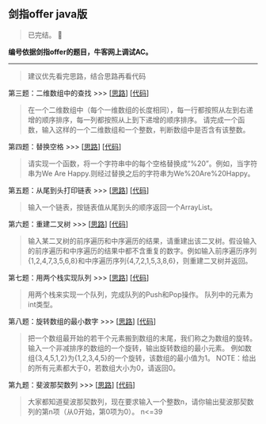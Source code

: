 ## 剑指offer java版
> 已完结。 :memo:

**编号依据剑指offer的题目，牛客网上调试AC。**

---
> 建议优先看完思路，结合思路再看代码


第三题：二维数组中的查找 >>> [[思路](https://github.com/YZcxy/sword_refers_to_offer_java/issues/1)] [[代码](https://github.com/YZcxy/sword_refers_to_offer_java/blob/master/src/No3.java)]     
> 在一个二维数组中（每个一维数组的长度相同），每一行都按照从左到右递增的顺序排序，每一列都按照从上到下递增的顺序排序。
  请完成一个函数，输入这样的一个二维数组和一个整数，判断数组中是否含有该整数。
 

第四题：替换空格 >>> [[思路](https://github.com/YZcxy/sword_refers_to_offer_java/issues/2)] [[代码](https://github.com/YZcxy/sword_refers_to_offer_java/blob/master/src/No4.java)]     
> 请实现一个函数，将一个字符串中的每个空格替换成“%20”。例如，当字符串为We Are Happy.则经过替换之后的字符串为We%20Are%20Happy。

第五题：从尾到头打印链表 >>> [[思路](https://github.com/YZcxy/sword_refers_to_offer_java/issues/3)] [[代码](https://github.com/YZcxy/sword_refers_to_offer_java/blob/master/src/No5.java)]     
> 输入一个链表，按链表值从尾到头的顺序返回一个ArrayList。

第六题：重建二叉树 >>> [[思路](https://github.com/YZcxy/sword_refers_to_offer_java/issues/4)] [[代码](https://github.com/YZcxy/sword_refers_to_offer_java/blob/master/src/No6.java)]     
> 输入某二叉树的前序遍历和中序遍历的结果，请重建出该二叉树。假设输入的前序遍历和中序遍历的结果中都不含重复的数字。例如输入前序遍历序列{1,2,4,7,3,5,6,8}和中序遍历序列{4,7,2,1,5,3,8,6}，则重建二叉树并返回。

第七题：用两个栈实现队列 >>> [[思路](https://github.com/YZcxy/sword_refers_to_offer_java/issues/5)] [[代码](https://github.com/YZcxy/sword_refers_to_offer_java/blob/master/src/No7.java)]     
> 用两个栈来实现一个队列，完成队列的Push和Pop操作。 队列中的元素为int类型。

第八题：旋转数组的最小数字 >>> [[思路](https://github.com/YZcxy/sword_refers_to_offer_java/issues/6)] [[代码](https://github.com/YZcxy/sword_refers_to_offer_java/blob/master/src/No8.java)]     
> 把一个数组最开始的若干个元素搬到数组的末尾，我们称之为数组的旋转。 输入一个非减排序的数组的一个旋转，输出旋转数组的最小元素。 例如数组{3,4,5,1,2}为{1,2,3,4,5}的一个旋转，该数组的最小值为1。 NOTE：给出的所有元素都大于0，若数组大小为0，请返回0。

第九题：斐波那契数列 >>> [[思路](https://github.com/YZcxy/sword_refers_to_offer_java/issues/7)] [[代码](https://github.com/YZcxy/sword_refers_to_offer_java/blob/master/src/No9.java)]     
> 大家都知道斐波那契数列，现在要求输入一个整数n，请你输出斐波那契数列的第n项（从0开始，第0项为0）。
n<=39

